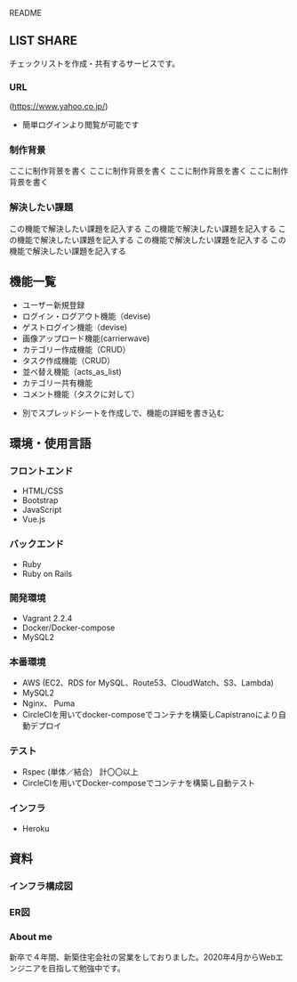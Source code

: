 README

## LIST SHARE
チェックリストを作成・共有するサービスです。

### URL
(https://www.yahoo.co.jp/)
- 簡単ログインより閲覧が可能です

### 制作背景
ここに制作背景を書く
ここに制作背景を書く
ここに制作背景を書く
ここに制作背景を書く



### 解決したい課題
この機能で解決したい課題を記入する
この機能で解決したい課題を記入する
この機能で解決したい課題を記入する
この機能で解決したい課題を記入する
この機能で解決したい課題を記入する



## 機能一覧
* ユーザー新規登録
* ログイン・ログアウト機能（devise)
* ゲストログイン機能（devise)
* 画像アップロード機能(carrierwave)
* カテゴリー作成機能（CRUD）
* タスク作成機能（CRUD）
* 並べ替え機能（acts_as_list)
* カテゴリー共有機能
* コメント機能（タスクに対して）

- 別でスプレッドシートを作成しで、機能の詳細を書き込む

## 環境・使用言語

### フロントエンド
* HTML/CSS
* Bootstrap
* JavaScript
* Vue.js

### バックエンド
* Ruby
* Ruby on Rails

### 開発環境
* Vagrant 2.2.4
* Docker/Docker-compose
* MySQL2

### 本番環境
* AWS (EC2、RDS for MySQL、Route53、CloudWatch、S3、Lambda)
* MySQL2
* Nginx、 Puma
* CircleCIを用いてdocker-composeでコンテナを構築しCapistranoにより自動デプロイ

### テスト
* Rspec (単体／結合） 計〇〇以上
* CircleCIを用いてDocker-composeでコンテナを構築し自動テスト

### インフラ
- Heroku

## 資料
### インフラ構成図

### ER図

### About me
新卒で４年間、新築住宅会社の営業をしておりました。2020年4月からWebエンジニアを目指して勉強中です。
